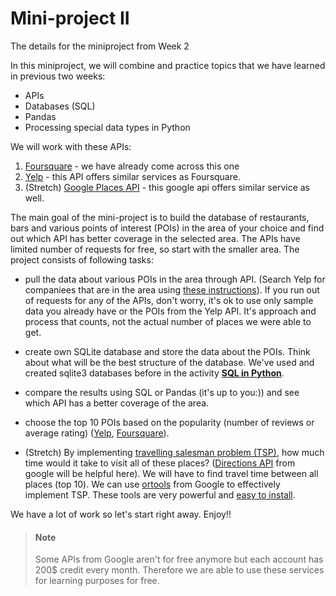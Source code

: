 # Mini-project II
The details for the miniproject from Week 2


In this miniproject, we will combine and practice topics that we have learned in previous two weeks:
- APIs
- Databases (SQL)
- Pandas
- Processing special data types in Python

We will work with these APIs:
1. [Foursquare](https://developer.foursquare.com/places) - we have already come across this one
2. [Yelp](https://www.yelp.com/developers/documentation/v3/get_started) - this API offers similar services as Foursquare.
3. (Stretch) [Google Places API](https://developers.google.com/places/web-service/intro) - this google api offers similar service as well.

The main goal of the mini-project is to build the database of restaurants, bars and various points of interest (POIs) in the area of your choice and find out which API has better coverage in the selected area. The APIs have limited number of requests for free, so start with the smaller area. The project consists of following tasks:

- pull the data about various POIs in the area through API. (Search Yelp for companiees that are in the area using [these instructions](https://www.yelp.com/developers/documentation/v3/business_search)). If you run out of requests for any of the APIs, don't worry, it's ok to use only sample data you already have or the POIs from the Yelp API. It's approach and process that counts, not the actual number of places we were able to get.
- create own SQLite database and store the data about the POIs. Think about what will be the best structure of the database. We've used and created sqlite3 databases before in the activity [**SQL in Python**](https://data.compass.lighthouselabs.ca/b9e08cd5-68c6-490c-a32b-a66f01bf53e1).
- compare the results using SQL or Pandas (it's up to you:)) and see which API has a better coverage of the area.
- choose the top 10 POIs based on the popularity (number of reviews or average rating) ([Yelp](https://www.yelp.com/developers/documentation/v3/business), [Foursquare](https://developer.foursquare.com/docs/api-reference/venues/details/)).

- (Stretch) By implementing [travelling salesman problem (TSP)](https://en.wikipedia.org/wiki/Travelling_salesman_problem), how much time would it take to visit all of these places? ([Directions API](https://developers.google.com/maps/documentation/directions/start) from google will be helpful here). We will have to find travel time between all places (top 10). We can use [ortools](https://developers.google.com/optimization/routing/tsp) from Google to effectively implement TSP. These tools are very powerful and [easy to install](https://developers.google.com/optimization/install).

We have a lot of work so let's start right away. Enjoy!!


> #### Note
> Some APIs from Google aren't for free anymore but each account has 200$ credit every month. Therefore we are able to use these services for learning purposes for free.
